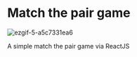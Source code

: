 # Match the pair game
![ezgif-5-a5c7331ea6](https://github.com/user-attachments/assets/f650652e-b3eb-4e11-8691-c4f21243db97)

A simple match the pair game via ReactJS
